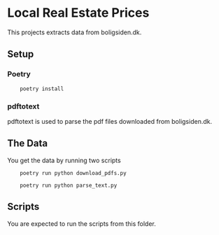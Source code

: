 # Local Real Estate Prices
This projects extracts data from boligsiden.dk.

## Setup

### Poetry
```
    poetry install
```

### pdftotext
pdftotext is used to parse the pdf files downloaded from boligsiden.dk.

## The Data
You get the data by running two scripts

```
    poetry run python download_pdfs.py
```

```
    poetry run python parse_text.py
```
## Scripts
You are expected to run the scripts from this folder.


